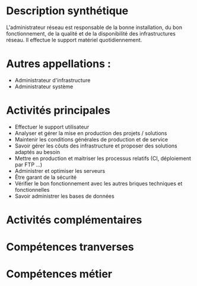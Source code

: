<!-- TITLE: Fiche de poste : Administrateur réseau -->
<!-- SUBTITLE: -->

# Description synthétique
L'administrateur réseau est responsable de la bonne installation, du bon fonctionnement, de la qualité et de la disponibilité des infrastructures réseau. 
Il effectue le support matériel quotidiennement.

# Autres appellations : 
* Administrateur d'infrastructure
* Administrateur système

# Activités principales
- Effectuer le support utilisateur
- Analyser et gérer la mise en production des projets / solutions	
- Maintenir les conditions générales de production et de service
- Savoir gérer les côuts des infrastructure et proposer des solutions adaptés au besoin	
- Mettre en production et maitriser les processus relatifs (CI, déploiement par FTP ...)
- Administrer et optimiser	les serveurs
- Être garant de la sécurité
- Vérifier le bon fonctionnement avec les autres briques techniques et fonctionnelles	
- Savoir administrer les bases de données
# Activités complémentaires

# Compétences tranverses

# Compétences métier